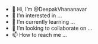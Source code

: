 - 👋 Hi, I’m @DeepakVhananavar
- 👀 I’m interested in ...
- 🌱 I’m currently learning ...
- 💞️ I’m looking to collaborate on ...
- 📫 How to reach me ...

<!---
DeepakVhananavar/DeepakVhananavar is a ✨ special ✨ repository because its `README.md` (this file) appears on your GitHub profile.
You can click the Preview link to take a look at your changes.
--->
